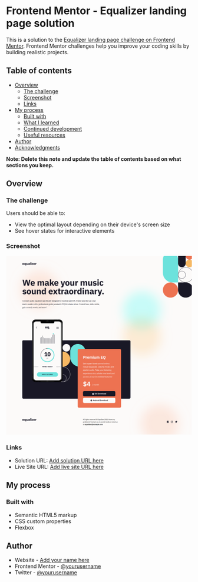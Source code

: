 # Frontend Mentor - Equalizer landing page solution

This is a solution to the [Equalizer landing page challenge on Frontend Mentor](https://www.frontendmentor.io/challenges/equalizer-landing-page-7VJ4gp3DE). Frontend Mentor challenges help you improve your coding skills by building realistic projects. 

## Table of contents

- [Overview](#overview)
  - [The challenge](#the-challenge)
  - [Screenshot](#screenshot)
  - [Links](#links)
- [My process](#my-process)
  - [Built with](#built-with)
  - [What I learned](#what-i-learned)
  - [Continued development](#continued-development)
  - [Useful resources](#useful-resources)
- [Author](#author)
- [Acknowledgments](#acknowledgments)

**Note: Delete this note and update the table of contents based on what sections you keep.**

## Overview

### The challenge

Users should be able to:

- View the optimal layout depending on their device's screen size
- See hover states for interactive elements

### Screenshot

![shot.png](./shot.png)

### Links

- Solution URL: [Add solution URL here](https://github.com/kxrn0/Front-End-Challenges/tree/main/equalizer_landing_page)
- Live Site URL: [Add live site URL here](https://kxrn0.github.io/Front-End-Challenges/equalizer_landing_page/index.html)

## My process

### Built with

- Semantic HTML5 markup
- CSS custom properties
- Flexbox

## Author

- Website - [Add your name here](https://github.com/kxrn0)
- Frontend Mentor - [@yourusername](https://www.frontendmentor.io/profile/kxrn0)
- Twitter - [@yourusername](https://www.twitter.com/_by_me_0x177)